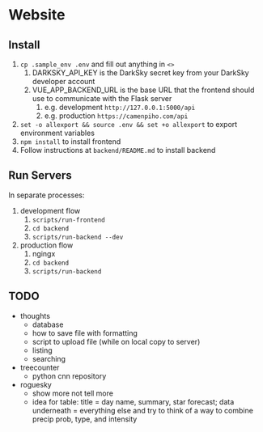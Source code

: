 # Website

## Install

1. `cp .sample_env .env` and fill out anything in `<>`
   1. DARKSKY_API_KEY is the DarkSky secret key from your DarkSky developer account
   2. VUE_APP_BACKEND_URL is the base URL that the frontend should use to communicate with the Flask server
      1. e.g. development `http://127.0.0.1:5000/api`
      1. e.g. production `https://camenpiho.com/api`
2. `set -o allexport && source .env && set +o allexport` to export environment variables
3. `npm install` to install frontend
4. Follow instructions at `backend/README.md` to install backend

## Run Servers

In separate processes:

1. development flow
   1. `scripts/run-frontend`
   2. `cd backend`
   3. `scripts/run-backend --dev`
2. production flow
   1. ngingx
   2. `cd backend`
   3. `scripts/run-backend`

## TODO

- thoughts
  - database
  - how to save file with formatting
  - script to upload file (while on local copy to server)
  - listing
  - searching
- treecounter
  - python cnn repository
- roguesky
  - show more not tell more
  - idea for table: title = day name, summary, star forecast; data underneath = everything
  else and try to think of a way to combine precip prob, type, and intensity
